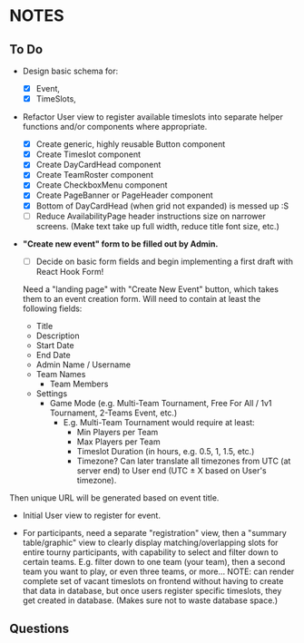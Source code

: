 # NOTES

## To Do

- Design basic schema for:

  - [x] Event,
  - [x] TimeSlots,

- Refactor User view to register available timeslots into separate helper functions and/or components where appropriate.

  - [x] Create generic, highly reusable Button component
  - [x] Create Timeslot component
  - [x] Create DayCardHead component
  - [x] Create TeamRoster component
  - [x] Create CheckboxMenu component
  - [x] Create PageBanner or PageHeader component
  - [x] Bottom of DayCardHead (when grid not expanded) is messed up :S
  - [ ] Reduce AvailabilityPage header instructions size on narrower screens. (Make text take up full width, reduce title font size, etc.)

- **"Create new event" form to be filled out by Admin.**

  - [ ] Decide on basic form fields and begin implementing a first draft with React Hook Form!

  Need a "landing page" with "Create New Event" button, which takes them to an event creation form. Will need to contain at least the following fields:

  - Title
  - Description
  - Start Date
  - End Date
  - Admin Name / Username
  - Team Names
    - Team Members
  - Settings
    - Game Mode (e.g. Multi-Team Tournament, Free For All / 1v1 Tournament, 2-Teams Event, etc.)
      - E.g. Multi-Team Tournament would require at least:
        - Min Players per Team
        - Max Players per Team
        - Timeslot Duration (in hours, e.g. 0.5, 1, 1.5, etc.)
        - Timezone? Can later translate all timezones from UTC (at server end) to User end (UTC ± X based on User's timezone).

Then unique URL will be generated based on event title.

- Initial User view to register for event.

- For participants, need a separate "registration" view, then a "summary table/graphic" view to clearly display matching/overlapping slots for entire tourny participants, with capability to select and filter down to certain teams. E.g. filter down to one team (your team), then a second team you want to play, or even three teams, or more...
  NOTE: can render complete set of vacant timeslots on frontend without having to create that data in database, but once users register specific timeslots, they get created in database. (Makes sure not to waste database space.)

## Questions
